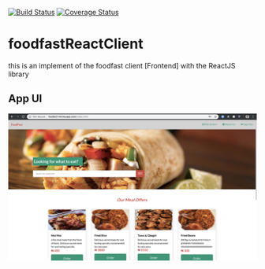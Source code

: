 [![Build Status](https://travis-ci.org/rafmme/foodfastReactClient.svg?branch=dev)](https://travis-ci.org/rafmme/foodfastReactClient)
[![Coverage Status](https://coveralls.io/repos/github/rafmme/foodfastReactClient/badge.svg?branch=dev)](https://coveralls.io/github/rafmme/foodfastReactClient?branch=dev)

# foodfastReactClient
this is an implement of the foodfast client [Frontend] with the ReactJS library

## App UI
![alt tag](https://github.com/rafmme/foodfastReactClient/blob/dev/ui.png "UI View")
